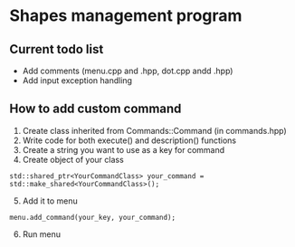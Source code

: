 # Shapes management program

## Current todo list
- Add comments (menu.cpp and .hpp, dot.cpp andd .hpp)
- Add input exception handling

## How to add custom command

1. Create class inherited from Commands::Command (in commands.hpp)
2. Write code for both execute() and description() functions
3. Create a string you want to use as a key for command
4. Create object of your class
```
std::shared_ptr<YourCommandClass> your_command = std::make_shared<YourCommandClass>();
```
5. Add it to menu
```
menu.add_command(your_key, your_command);
```
6. Run menu

